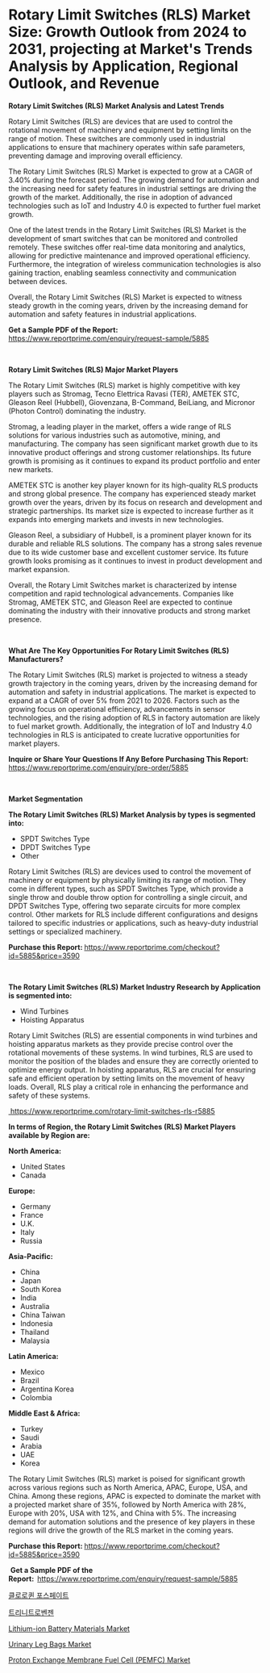 <p><h1>Rotary Limit Switches (RLS) Market Size: Growth Outlook from 2024 to 2031, projecting at Market's Trends Analysis by Application, Regional Outlook, and Revenue</h1></p><p><strong>Rotary Limit Switches (RLS) Market Analysis and Latest Trends</strong></p>
<p><p>Rotary Limit Switches (RLS) are devices that are used to control the rotational movement of machinery and equipment by setting limits on the range of motion. These switches are commonly used in industrial applications to ensure that machinery operates within safe parameters, preventing damage and improving overall efficiency.</p><p>The Rotary Limit Switches (RLS) Market is expected to grow at a CAGR of 3.40% during the forecast period. The growing demand for automation and the increasing need for safety features in industrial settings are driving the growth of the market. Additionally, the rise in adoption of advanced technologies such as IoT and Industry 4.0 is expected to further fuel market growth.</p><p>One of the latest trends in the Rotary Limit Switches (RLS) Market is the development of smart switches that can be monitored and controlled remotely. These switches offer real-time data monitoring and analytics, allowing for predictive maintenance and improved operational efficiency. Furthermore, the integration of wireless communication technologies is also gaining traction, enabling seamless connectivity and communication between devices.</p><p>Overall, the Rotary Limit Switches (RLS) Market is expected to witness steady growth in the coming years, driven by the increasing demand for automation and safety features in industrial applications.</p></p>
<p><strong>Get a Sample PDF of the Report:&nbsp;</strong> <a href="https://www.reportprime.com/enquiry/request-sample/5885">https://www.reportprime.com/enquiry/request-sample/5885</a></p>
<p>&nbsp;</p>
<p><strong>Rotary Limit Switches (RLS) Major Market Players</strong></p>
<p><p>The Rotary Limit Switches (RLS) market is highly competitive with key players such as Stromag, Tecno Elettrica Ravasi (TER), AMETEK STC, Gleason Reel (Hubbell), Giovenzana, B-Command, BeiLiang, and Micronor (Photon Control) dominating the industry.</p><p>Stromag, a leading player in the market, offers a wide range of RLS solutions for various industries such as automotive, mining, and manufacturing. The company has seen significant market growth due to its innovative product offerings and strong customer relationships. Its future growth is promising as it continues to expand its product portfolio and enter new markets.</p><p>AMETEK STC is another key player known for its high-quality RLS products and strong global presence. The company has experienced steady market growth over the years, driven by its focus on research and development and strategic partnerships. Its market size is expected to increase further as it expands into emerging markets and invests in new technologies.</p><p>Gleason Reel, a subsidiary of Hubbell, is a prominent player known for its durable and reliable RLS solutions. The company has a strong sales revenue due to its wide customer base and excellent customer service. Its future growth looks promising as it continues to invest in product development and market expansion.</p><p>Overall, the Rotary Limit Switches market is characterized by intense competition and rapid technological advancements. Companies like Stromag, AMETEK STC, and Gleason Reel are expected to continue dominating the industry with their innovative products and strong market presence.</p></p>
<p>&nbsp;</p>
<p><strong>What Are The Key Opportunities For Rotary Limit Switches (RLS) Manufacturers?</strong></p>
<p><p>The Rotary Limit Switches (RLS) market is projected to witness a steady growth trajectory in the coming years, driven by the increasing demand for automation and safety in industrial applications. The market is expected to expand at a CAGR of over 5% from 2021 to 2026. Factors such as the growing focus on operational efficiency, advancements in sensor technologies, and the rising adoption of RLS in factory automation are likely to fuel market growth. Additionally, the integration of IoT and Industry 4.0 technologies in RLS is anticipated to create lucrative opportunities for market players.</p></p>
<p><strong>Inquire or Share Your Questions If Any Before Purchasing This Report:</strong> <a href="https://www.reportprime.com/enquiry/pre-order/5885">https://www.reportprime.com/enquiry/pre-order/5885</a></p>
<p>&nbsp;</p>
<p><strong>Market Segmentation</strong></p>
<p><strong>The Rotary Limit Switches (RLS) Market Analysis by types is segmented into:</strong></p>
<p><ul><li>SPDT Switches Type</li><li>DPDT Switches Type</li><li>Other</li></ul></p>
<p><p>Rotary Limit Switches (RLS) are devices used to control the movement of machinery or equipment by physically limiting its range of motion. They come in different types, such as SPDT Switches Type, which provide a single throw and double throw option for controlling a single circuit, and DPDT Switches Type, offering two separate circuits for more complex control. Other markets for RLS include different configurations and designs tailored to specific industries or applications, such as heavy-duty industrial settings or specialized machinery.</p></p>
<p><strong>Purchase this Report:&nbsp;</strong><a href="https://www.reportprime.com/checkout?id=5885&price=3590">https://www.reportprime.com/checkout?id=5885&price=3590</a></p>
<p>&nbsp;</p>
<p><strong>The Rotary Limit Switches (RLS) Market Industry Research by Application is segmented into:</strong></p>
<p><ul><li>Wind Turbines</li><li>Hoisting Apparatus</li></ul></p>
<p><p>Rotary Limit Switches (RLS) are essential components in wind turbines and hoisting apparatus markets as they provide precise control over the rotational movements of these systems. In wind turbines, RLS are used to monitor the position of the blades and ensure they are correctly oriented to optimize energy output. In hoisting apparatus, RLS are crucial for ensuring safe and efficient operation by setting limits on the movement of heavy loads. Overall, RLS play a critical role in enhancing the performance and safety of these systems.</p></p>
<p><a href="https://www.reportprime.com/rotary-limit-switches-rls-r5885">&nbsp;https://www.reportprime.com/rotary-limit-switches-rls-r5885</a></p>
<p><strong>In terms of Region, the Rotary Limit Switches (RLS) Market Players available by Region are:</strong></p>
<p>
    <p> <strong> North America: </strong>
        <ul>
            <li>United States</li>
            <li>Canada</li>
        </ul>
        </p> 
    <p> <strong> Europe: </strong>
        <ul>
            <li>Germany</li>
            <li>France</li>
            <li>U.K.</li>
            <li>Italy</li>
            <li>Russia</li>
        </ul>
        </p> 
    <p> <strong> Asia-Pacific: </strong>
        <ul>
            <li>China</li>
            <li>Japan</li>
            <li>South Korea</li>
            <li>India</li>
            <li>Australia</li>
            <li>China Taiwan</li>
            <li>Indonesia</li>
            <li>Thailand</li>
            <li>Malaysia</li>
        </ul>
        </p> 
    <p> <strong> Latin America: </strong>
        <ul>
            <li>Mexico</li>
            <li>Brazil</li>
            <li>Argentina Korea</li>
            <li>Colombia</li>
        </ul>
        </p> 
    <p> <strong> Middle East & Africa: </strong>
        <ul>
            <li>Turkey</li>
            <li>Saudi</li>
            <li>Arabia</li>
            <li>UAE</li>
            <li>Korea</li>
        </ul>
    </p>
    </p>
<p><p>The Rotary Limit Switches (RLS) market is poised for significant growth across various regions such as North America, APAC, Europe, USA, and China. Among these regions, APAC is expected to dominate the market with a projected market share of 35%, followed by North America with 28%, Europe with 20%, USA with 12%, and China with 5%. The increasing demand for automation solutions and the presence of key players in these regions will drive the growth of the RLS market in the coming years.</p></p>
<p><strong>Purchase this Report: </strong><a href="https://www.reportprime.com/checkout?id=5885&price=3590">https://www.reportprime.com/checkout?id=5885&price=3590</a></p>
<p>&nbsp;<strong>Get a Sample PDF of the Report:&nbsp;&nbsp;</strong><a href="https://www.reportprime.com/enquiry/request-sample/5885">https://www.reportprime.com/enquiry/request-sample/5885</a></p>
<p><strong></strong></p>
<p><p><a href="https://github.com/laholand/Market-Research-Report-List-4/blob/main/676542160456.md">클로로퀸 포스페이트</a></p><p><a href="https://medium.com/@eloisadavis47/%EA%B8%80%EB%A1%9C%EB%B2%8C-%ED%8A%B8%EB%A6%AC%EB%8B%9B%EB%A1%9C%EB%B2%A4%EC%A0%A0-%EC%8B%9C%EC%9E%A5-%ED%98%84%ED%99%A9-%ED%83%90%EC%83%89-%ED%8A%B8%EB%A0%8C%EB%93%9C-%EC%98%88%EC%B8%A1-%EB%B0%8F-%EC%98%81%ED%96%A5-%EB%B6%84%EC%84%9D-2024-2031-%EC%9D%80-156-%ED%8E%98%EC%9D%B4%EC%A7%80%EC%97%90-%EA%B1%B8%EC%B3%90-%EB%8B%A4%EB%A3%A8%EA%B3%A0-%EC%9E%88%EC%8A%B5%EB%8B%88%EB%8B%A4-f837148a4fa6">트리니트로벤젠</a></p><p><a href="https://github.com/wrwgzwbr35/Market-Research-Report-List-1/blob/main/lithium-ion-battery-materials-market.md">Lithium-ion Battery Materials Market</a></p><p><a href="https://issuu.com/reportprime-2/docs/urinary-leg-bags-market-size-2030.pptx">Urinary Leg Bags Market</a></p><p><a href="https://github.com/mdhefjumiah/Market-Research-Report-List-1/blob/main/proton-exchange-membrane-fuel-cell-pemfc-market.md">Proton Exchange Membrane Fuel Cell (PEMFC) Market</a></p></p>